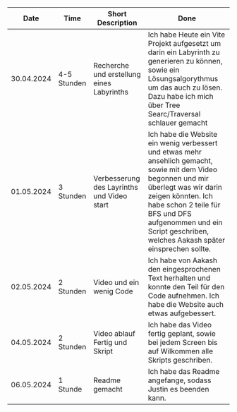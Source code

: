 | Date               | Time            | Short Description | Done               |
|--------------------|-----------------|-------------------|--------------------|
| 30.04.2024    | 4-5 Stunden | Recherche und erstellung eines Labyrinths | Ich habe Heute ein Vite Projekt aufgesetzt um darin ein Labyrinth zu generieren zu können, sowie ein Lösungsalgorythmus um das auch zu lösen. Dazu habe ich mich über Tree Searc/Traversal schlauer gemacht  |
| 01.05.2024     | 3 Stunden | Verbesserung des Layrinths und Video start | Ich habe die Website ein wenig verbessert und etwas mehr ansehlich gemacht, sowie mit dem Video begonnen und mir überlegt was wir darin zeigen könnten. Ich habe schon 2 teile für BFS und DFS aufgenommen und ein Script geschriben, welches Aakash später einsprechen sollte. |
| 02.05.2024     | 2 Stunden | Video und ein wenig Code | Ich habe von Aakash den eingesprochenen Text herhalten und konnte den Teil für den Code aufnehmen. Ich habe die Website auch etwas aufgebessert.  |
| 04.05.2024    | 2 Stunden | Video ablauf Fertig und Skript | Ich habe das Video fertig geplant, sowie bei jedem Screen bis auf Wilkommen alle Skripts geschriben. |
| 06.05.2024 |  1 Stunde  | Readme gemacht | Ich habe das Readme angefange, sodass Justin es beenden kann. |

